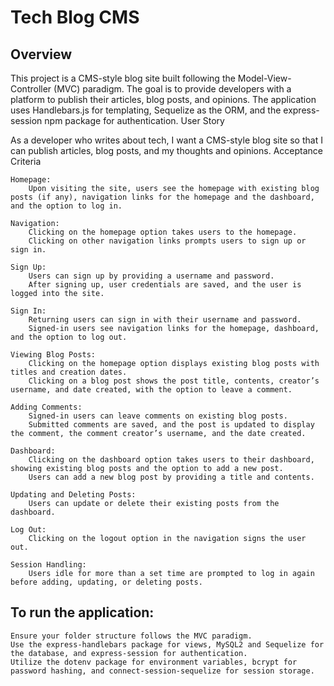 # Tech Blog CMS

## Overview

This project is a CMS-style blog site built following the Model-View-Controller (MVC) paradigm. The goal is to provide developers with a platform to publish their articles, blog posts, and opinions. The application uses Handlebars.js for templating, Sequelize as the ORM, and the express-session npm package for authentication.
User Story

As a developer who writes about tech, I want a CMS-style blog site so that I can publish articles, blog posts, and my thoughts and opinions.
Acceptance Criteria

    Homepage:
        Upon visiting the site, users see the homepage with existing blog posts (if any), navigation links for the homepage and the dashboard, and the option to log in.

    Navigation:
        Clicking on the homepage option takes users to the homepage.
        Clicking on other navigation links prompts users to sign up or sign in.

    Sign Up:
        Users can sign up by providing a username and password.
        After signing up, user credentials are saved, and the user is logged into the site.

    Sign In:
        Returning users can sign in with their username and password.
        Signed-in users see navigation links for the homepage, dashboard, and the option to log out.

    Viewing Blog Posts:
        Clicking on the homepage option displays existing blog posts with titles and creation dates.
        Clicking on a blog post shows the post title, contents, creator’s username, and date created, with the option to leave a comment.

    Adding Comments:
        Signed-in users can leave comments on existing blog posts.
        Submitted comments are saved, and the post is updated to display the comment, the comment creator’s username, and the date created.

    Dashboard:
        Clicking on the dashboard option takes users to their dashboard, showing existing blog posts and the option to add a new post.
        Users can add a new blog post by providing a title and contents.

    Updating and Deleting Posts:
        Users can update or delete their existing posts from the dashboard.

    Log Out:
        Clicking on the logout option in the navigation signs the user out.

    Session Handling:
        Users idle for more than a set time are prompted to log in again before adding, updating, or deleting posts.

## To run the application:

    Ensure your folder structure follows the MVC paradigm.
    Use the express-handlebars package for views, MySQL2 and Sequelize for the database, and express-session for authentication.
    Utilize the dotenv package for environment variables, bcrypt for password hashing, and connect-session-sequelize for session storage.
